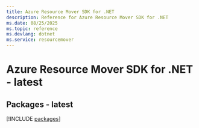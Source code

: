 ```yaml
---
title: Azure Resource Mover SDK for .NET
description: Reference for Azure Resource Mover SDK for .NET
ms.date: 08/25/2025
ms.topic: reference
ms.devlang: dotnet
ms.service: resourcemover
---
```

# Azure Resource Mover SDK for .NET - latest
## Packages - latest
[!INCLUDE [packages](resource-mover-index.md)]
